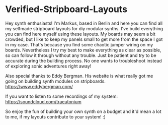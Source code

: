 # Verified-Stripboard-Layouts

Hey synth enthusiasts! I'm Markus, based in Berlin and here you can find all my selfmade stripboard layouts for diy modular synths. I've build everything you can find here myself using these layouts. My boards may seem a bit crowded, but I like to keep my panels small to get more from the space I got in my case. That's because you find some chaotic jumper wiring on my boards. Nevertheless I try my best to make everything as clear as possible, so can follow it through without any trouble. Just be patient and try to be accurate during the building process. No one wants to troubleshoot instead of exploring sonic adventures right away! 

Also special thanks to Eddy Bergman. His website is what really got me going on building synth modules on stripboards.
https://www.eddybergman.com/

If you want to listen to some recordings of my system:
https://soundcloud.com/traeutonium

So enjoy the fun of building your own synth on a budget and it'd mean a lot to me, if my layouts contribute to your system! :)
